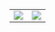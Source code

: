 
<!--
**ElSueno323/ElSueno323** is a ✨ _special_ ✨ repository because its `README.md` (this file) appears on your GitHub profile.

Here are some ideas to get you started:

- 🔭 I’m currently working on ...
- 🌱 I’m currently learning ...
- 👯 I’m looking to collaborate on ...
- 🤔 I’m looking for help with ...
- 💬 Ask me about ...
- 📫 How to reach me: ...
- 😄 Pronouns: ...
- ⚡ Fun fact: ...
-->

<div align="center">
  <table >
    <tr>
      <td><img src="https://github-readme-stats.vercel.app/api?username=ElSueno323&show_icons=true&theme=cobalt&rank_icon=github" /></td>
      <td><img src="https://github-readme-stats.vercel.app/api/top-langs/?username=ElSueno323&theme=cobalt&layout=pie&hide=TeX,PostScript,HTML" /></td>
    </tr>
  </table>
  
</div>
